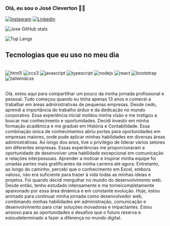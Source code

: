 ### Olá, eu sou o José Cleverton 👍🏽

[![Instagram](https://img.shields.io/badge/Instagram-E4405F?style=for-the-badge&logo=instagram&logoColor=white)](https://www.instagram.com/) [![Linkedin](    https://img.shields.io/badge/LinkedIn-0077B5?style=for-the-badge&logo=linkedin&logoColor=white)](https://www.instagram.com/)

![Jose GitHub stats](https://github-readme-stats.vercel.app/api?username=Jose-cardos0&show_icons=true&theme=onedark)

![Top Langs](https://github-readme-stats.vercel.app/api/top-langs/?username=Jose-cardos0&layout=compact)


## Tecnologias que eu uso no meu dia

<div style="display: inline_block"><br/>
    <img align="center" alt="html5" src="https://img.shields.io/badge/HTML5-E34F26?style=for-the-badge&logo=html5&logoColor=white">
    <img align="center" alt="ccs3" src="https://img.shields.io/badge/CSS3-1572B6?style=for-the-badge&logo=css3&logoColor=white">
    <img align="center" alt="javascript" src="https://img.shields.io/badge/JavaScript-F7DF1E?style=for-the-badge&logo=javascript&logoColor=black">
    <img align="center" alt="typescript" src="https://img.shields.io/badge/TypeScript-007ACC?style=for-the-badge&logo=typescript&logoColor=white">
    <img align="center" alt="nodejs" src="https://img.shields.io/badge/Node.js-43853D?style=for-the-badge&logo=node.js&logoColor=white">
    <img align="center" alt="react" src="https://img.shields.io/badge/React-20232A?style=for-the-badge&logo=react&logoColor=61DAFB">
    <img align="center" alt="bootstrap" src="https://img.shields.io/badge/Bootstrap-563D7C?style=for-the-badge&logo=bootstrap&logoColor=white">
    <img align="center" alt="tailwindcss" src="https://img.shields.io/badge/Tailwind_CSS-38B2AC?style=for-the-badge&logo=tailwind-css&logoColor=white">
</div><br/>

Olá, estou aqui para compartilhar um pouco da minha jornada profissional e pessoal.
Tudo começou quando eu tinha apenas 13 anos e comecei a trabalhar em áreas administrativas de pequenas empresas. Desde cedo, aprendi a importância do trabalho árduo e da dedicação no mundo corporativo. Essa experiência inicial moldou minha visão e me instigou a buscar mai conhecimento e oportunidades. Decidi investir em minha formação acadêmica e me graduei em História e Contabilidade. Essa combinação única de conhecimentos abriu portas para oportunidades em empresas maiores, onde pude aplicar minhas habilidades em diversas áreas administrativas. Ao longo dos anos, tive o privilégio de liderar vários setores em diferentes empresas. Essas experiências me proporcionaram a oportunidade de desenvolver uma habilidade excepcional em comunicação e relações interpessoais. Aprender a motivar e inspirar minha equipe foi umadas partes mais gratificantes da minha carreira até agora. Entretanto, ao longo do caminho, percebi que o conhecimento em Excel, embora valioso, não era suficiente para trazer à vida todas as minhas ideias e projetos. Foi quando decidi mergulhar no mundo do desenvolvimento web. Desde então, tenho estudado intensamente e me torneicompletamente apaixonado por essa área dinâmica e em constante evolução. Hoje, estou animado para continuar minha jornada como desenvolvedor web, combinando minhas habilidades em administração, comunicação e desenvolvimento para criar soluções inovadoras e impactantes. Estou ansioso para as oportunidades e desafios que o futuro reserva e estoudeterminado a fazer a diferença no mundo digital.
